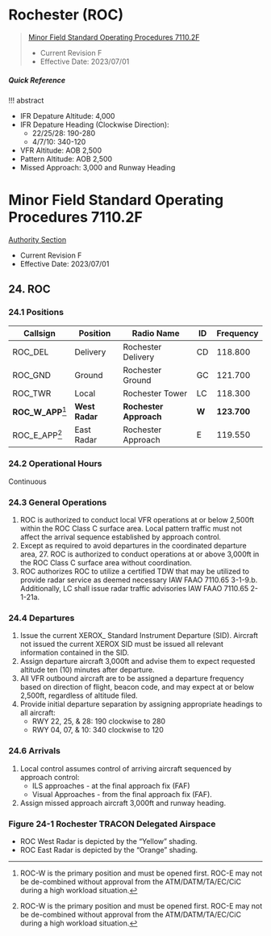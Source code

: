 # Rochester (ROC)
> [Minor Field Standard Operating Procedures 7110.2F](../../authority-sections/7110.2F-authority.md)
> - Current Revision F
> - Effective Date: 2023/07/01

##### Quick Reference
!!! abstract
- IFR Depature Altitude: 4,000
- IFR Depature Heading (Clockwise Direction): 
    - 22/25/28: 190-280
    - 4/7/10: 340-120
- VFR Altitude: AOB 2,500
- Pattern Altitude: AOB 2,500
- Missed Approach: 3,000 and Runway Heading

# Minor Field Standard Operating Procedures 7110.2F
[Authority Section](../../authority-sections/7110.2F-authority.md)
- Current Revision F
- Effective Date: 2023/07/01

## 24. ROC

### 24.1 Positions
| Callsign | Position | Radio Name | ID | Frequency |
| -- | -- | -- | -- | -- |
| ROC_DEL | Delivery |  Rochester Delivery | CD | 118.800 |
| ROC_GND | Ground |  Rochester Ground | GC | 121.700 |
| ROC_TWR | Local |  Rochester Tower | LC | 118.300 |
| **ROC_W_APP**[^1] | **West Radar** | **Rochester Approach** | **W** | **123.700** |
| ROC_E_APP[^1] | East Radar | Rochester Approach | E | 119.550 |

### 24.2 Operational Hours
Continuous

### 24.3 General Operations
1. ROC is authorized to conduct local VFR operations at or below 2,500ft within the ROC Class C surface area. Local pattern traffic must not affect the arrival sequence established by approach control.
2. Except as required to avoid departures in the coordinated departure area, 27. ROC is authorized to conduct operations at or above 3,000ft in the ROC Class C surface area without coordination.
3. ROC authorizes ROC to utilize a certified TDW that may be utilized to provide radar service as deemed necessary IAW FAAO 7110.65 3-1-9.b. Additionally, LC shall issue radar traffic advisories IAW FAAO 7110.65 2-1-21a.

### 24.4 Departures
1. Issue the current XEROX_ Standard Instrument Departure (SID). Aircraft not issued the current XEROX SID must be issued all relevant information contained in the SID.
2. Assign departure aircraft 3,000ft and advise them to expect requested altitude ten (10) minutes after departure.
3. All VFR outbound aircraft are to be assigned a departure frequency based on direction of flight, beacon code, and may expect at or below 2,500ft, regardless of altitude filed.
4. Provide initial departure separation by assigning appropriate headings to all aircraft:
    - RWY 22, 25, & 28: 190 clockwise to 280
    - RWY 04, 07, & 10: 340 clockwise to 120

### 24.6 Arrivals
1. Local control assumes control of arriving aircraft sequenced by approach
control:
    - ILS approaches - at the final approach fix (FAF)
    - Visual Approaches - from the final approach fix (FAF).
2. Assign missed approach aircraft 3,000ft and runway heading.


### Figure 24-1 Rochester TRACON Delegated Airspace
- ROC West Radar is depicted by the “Yellow” shading.
- ROC East Radar is depicted by the “Orange” shading.



[^1]: ROC-W is the primary position and must be opened first. ROC-E may not be de-combined without approval from the ATM/DATM/TA/EC/CiC during a high workload situation.
